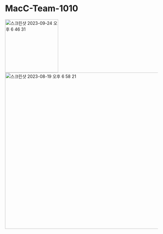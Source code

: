 # MacC-Team-1010

<img width="175" alt="스크린샷 2023-09-24 오후 6 46 31" src="https://github.com/DeveloperAcademy-POSTECH/MacC-Team-1010/assets/50910456/53d4d967-c4c3-44e4-8d98-4d6de8a2a78a">  
<br>
<img width="514" alt="스크린샷 2023-08-19 오후 6 58 21" src="https://github.com/honghoker/Daon/assets/50910456/ff427695-f26c-4be8-8a0e-19b9fda8cc1a">
